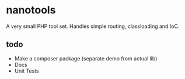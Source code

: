 nanotools
=========

A very small PHP tool set. Handles simple routing, classloading and IoC.

todo
----
- Make a composer package (separate demo from actual lib)
- Docs
- Unit Tests
